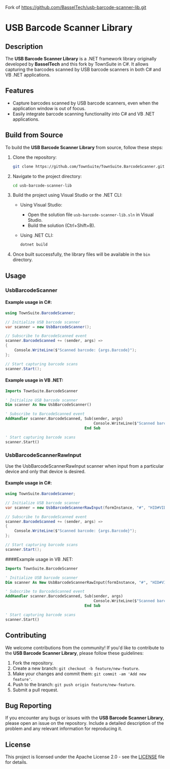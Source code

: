 Fork of https://github.com/BasselTech/usb-barcode-scanner-lib.git

# USB Barcode Scanner Library

## Description
The **USB Barcode Scanner Library** is a .NET framework library originally developed by **BasselTech** and this fork by TownSuite in C#. It allows capturing the barcodes scanned by USB barcode scanners in both C# and VB .NET applications.

## Features
- Capture barcodes scanned by USB barcode scanners, even when the application window is out of focus.
- Easily integrate barcode scanning functionality into C# and VB .NET applications.

## Build from Source
To build the **USB Barcode Scanner Library** from source, follow these steps:

1. Clone the repository:
   ```bash
   git clone https://github.com/TownSuite/TownSuite.BarcodeScanner.git
   ```

2. Navigate to the project directory:
   ```bash
   cd usb-barcode-scanner-lib
   ```

3. Build the project using Visual Studio or the .NET CLI:
   - Using Visual Studio:
     - Open the solution file `usb-barcode-scanner-lib.sln` in Visual Studio.
     - Build the solution (Ctrl+Shift+B).

   - Using .NET CLI:
     ```bash
     dotnet build
     ```

4. Once built successfully, the library files will be available in the `bin` directory.


## Usage

### UsbBarcodeScanner

#### Example usage in C#:

```csharp
using TownSuite.BarcodeScanner;

// Initialize USB barcode scanner
var scanner = new UsbBarcodeScanner();

// Subscribe to BarcodeScanned event
scanner.BarcodeScanned += (sender, args) =>
{
    Console.WriteLine($"Scanned barcode: {args.Barcode}");
};

// Start capturing barcode scans
scanner.Start();
```

#### Example usage in VB .NET:

```vb
Imports TownSuite.BarcodeScanner

' Initialize USB barcode scanner
Dim scanner As New UsbBarcodeScanner()

' Subscribe to BarcodeScanned event
AddHandler scanner.BarcodeScanned, Sub(sender, args)
                                       Console.WriteLine($"Scanned barcode: {args.Barcode}")
                                   End Sub

' Start capturing barcode scans
scanner.Start()
```

### UsbBarcodeScannerRawInput

Use the UsbBarcodeScannerRawInput scanner when input from a particular device and only that device is desired.

#### Example usage in C#:
```csharp
using TownSuite.BarcodeScanner;

// Initialize USB barcode scanner
var scanner = new UsbBarcodeScannerRawInput(formInstance, "#", "HID#VID_05E0&PID_1200");

// Subscribe to BarcodeScanned event
scanner.BarcodeScanned += (sender, args) =>
{
    Console.WriteLine($"Scanned barcode: {args.Barcode}");
};

// Start capturing barcode scans
scanner.Start();
```

####Example usage in VB .NET:

```vb
Imports TownSuite.BarcodeScanner

' Initialize USB barcode scanner
Dim scanner As New UsbBarcodeScannerRawInput(formInstance, "#", "HID#VID_05E0&PID_1200");

' Subscribe to BarcodeScanned event
AddHandler scanner.BarcodeScanned, Sub(sender, args)
                                       Console.WriteLine($"Scanned barcode: {args.Barcode}")
                                   End Sub

' Start capturing barcode scans
scanner.Start()
```

## Contributing
We welcome contributions from the community! If you'd like to contribute to the **USB Barcode Scanner Library**, please follow these guidelines:

1. Fork the repository.
2. Create a new branch: `git checkout -b feature/new-feature`.
3. Make your changes and commit them: `git commit -am 'Add new feature'`.
4. Push to the branch: `git push origin feature/new-feature`.
5. Submit a pull request.

## Bug Reporting
If you encounter any bugs or issues with the **USB Barcode Scanner Library**, please open an issue on the repository. Include a detailed description of the problem and any relevant information for reproducing it.

## License
This project is licensed under the Apache License 2.0 - see the [LICENSE](https://github.com/TownSuite/usb-barcode-scanner-lib?tab=Apache-2.0-1-ov-file#readme) file for details.
